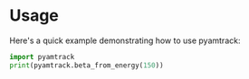 # Usage

Here's a quick example demonstrating how to use pyamtrack:

```python
import pyamtrack
print(pyamtrack.beta_from_energy(150))
```